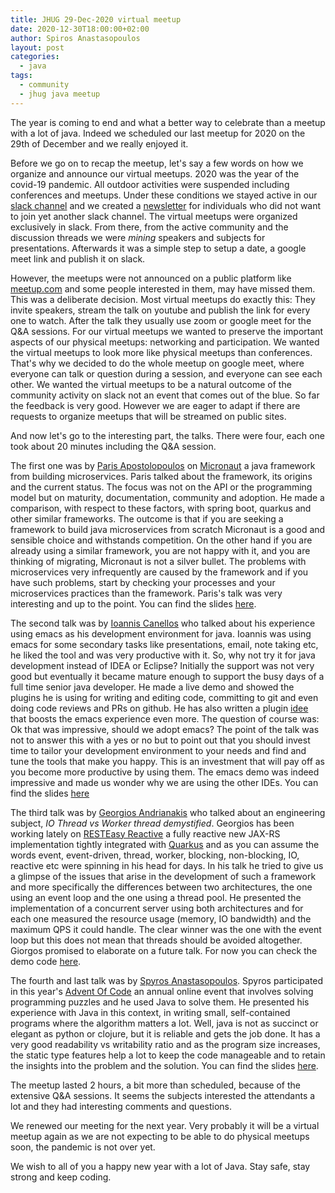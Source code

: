 ```yaml
---
title: JHUG 29-Dec-2020 virtual meetup
date: 2020-12-30T18:00:00+02:00
author: Spiros Anastasopoulos
layout: post
categories:
  - java
tags:
  - community
  - jhug java meetup
---
```

The year is coming to end and what a better way to celebrate than a meetup with a lot of java. Indeed we scheduled our last meetup for 2020 on the 29th of December and we really enjoyed it.

Before we go on to recap the meetup, let's say a few words on how we organize and announce our virtual meetups. 2020 was the year of the covid-19 pandemic. All outdoor activities were suspended including conferences and meetups. Under these conditions we stayed active in our [slack channel](https://jhug.slack.com) and we created a [newsletter](http://tinyletter.com/jhug) for individuals who did not want to join yet another slack channel. The virtual meetups were organized exclusively in slack. From there, from the active community and the discussion threads we were _mining_ speakers and subjects for presentations. Afterwards it was a simple step to setup a date, a google meet link and publish it on slack.

However, the meetups were not announced on a public platform like [meetup.com](https://www.meetup.com/) and some people interested in them, may have missed them. This was a deliberate decision. Most virtual meetups do exactly this: They invite speakers, stream the talk on youtube and publish the link for every one to watch. After the talk they usually use zoom or google meet for the Q&A sessions. For our virtual meetups we wanted to preserve the important aspects of our physical meetups: networking and participation. We wanted the virtual meetups to look more like physical meetups than conferences. That's why we decided to do the whole meetup on google meet, where everyone can talk or question during a session, and everyone can see each other. We wanted the virtual meetups to be a natural outcome of the community activity on slack not an event that comes out of the blue. So far the feedback is  very good. However we are eager to adapt if there are requests to organize meetups that will be streamed on public sites.

And now let's go to the interesting part, the talks. There were four, each one took about 20 minutes including the Q&A session.

The first one was by [Paris Apostolopoulos](https://twitter.com/javapapo) on [Micronaut](https://micronaut.io/) a java framework from building microservices. Paris talked about the framework, its origins and the current status. The focus was not on the API or the programming model but on maturity, documentation, community and adoption. He made a comparison, with respect to these factors, with spring boot, quarkus and other similar frameworks. The outcome is that if you are seeking a framework to build java microservices from scratch Micronaut is a good and sensible choice and withstands competition. On the other hand if you are already using a similar framework, you are not happy with it, and you are thinking of migrating, Micronaut is not a silver bullet. The problems with microservices very infrequently are caused by the framework and if you have such problems, start by checking your processes and your microservices practices than the framework. Paris's talk was very interesting and up to the point. You can find the slides [here](https://github.com/JHUG/JHUG-General-Resources/blob/master/presentations/2020/12-December/Micronaut%20in%2015%20minutes.pdf).

The second talk was by [Ioannis Canellos](https://twitter.com/iocanel) who talked about his experience using emacs as his development environment for java. Ioannis was using emacs for some secondary tasks like presentations, email, note taking etc, he liked the tool and was very productive with it. So, why not try it for java development instead of IDEA or Eclipse? Initially the support was not very good but eventually it became mature enough to support the busy days of a full time senior java developer. He made a live demo and showed the plugins he is using for writing and editing code, committing to git and even doing code reviews and PRs on github. He has also written a plugin [idee](https://github.com/iocanel/idee) that boosts the emacs experience even more. The question of course was: Ok that was impressive, should we adopt emacs? The point of the talk was not to answer this with a yes or no but to point out that you should invest time to tailor your development environment to your needs and find and tune the tools that make you happy. This is an investment that will pay off as you become more productive by using them. The emacs demo was indeed impressive and made us wonder why we are using the other IDEs. You can find the slides [here](https://github.com/iocanel/presentations/tree/master/2020-jhug-emacs-for-java-developers)

The third talk was by [Georgios Andrianakis](https://twitter.com/geoand86) who talked about an engineering subject, _IO Thread vs Worker thread demystified_. Georgios has been working lately on [RESTEasy Reactive](https://quarkus.io/blog/resteasy-reactive/) a fully reactive new JAX-RS implementation tightly integrated with [Quarkus](https://www.redhat.com/en/topics/cloud-native-apps/what-is-quarkus) and as you can assume the words event, event-driven, thread, worker, blocking, non-blocking, IO, reactive etc were spinning in his head for days. In his talk he tried to give us a glimpse of the issues that arise in the development of such a framework and more specifically the differences between two architectures, the one using an event loop and the one using a thread pool. He presented the implementation of a concurrent server using both architectures and for each one measured the resource usage (memory, IO bandwidth) and the maximum QPS it could handle. The clear winner was the one with the event loop but this does not mean that threads should be avoided altogether. Giorgos promised to elaborate on a future talk. For now you can check the demo code [here](https://github.com/geoand/jhug-12-2020).

The fourth and last talk was by [Spyros Anastasopoulos](https://twitter.com/anastasop). Spyros participated in this year's [Advent Of Code](https://adventofcode.com/) an annual online event that involves solving programming puzzles and he used Java to solve them. He presented his experience with Java in this context, in writing small, self-contained programs where the algorithm matters a lot. Well, java is not as succinct or elegant as python or clojure, but it is reliable and gets the job done. It has a very good readability vs writability ratio and as the program size increases, the static type features help a lot to keep the code manageable and to retain the insights into the problem and the solution. You can find the slides [here](https://speakerdeck.com/anastasop/advent-of-code-in-java).

The meetup lasted 2 hours, a bit more than scheduled, because of the extensive Q&A sessions. It seems the subjects interested the attendants a lot and they had interesting comments and questions.

We renewed our meeting for the next year. Very probably it will be a virtual meetup again as we are not expecting to be able to do physical meetups soon, the pandemic is not over yet.

We wish to all of you a happy new year with a lot of Java. Stay safe, stay strong and keep coding.
